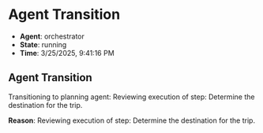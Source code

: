 # Agent Transition

- **Agent**: orchestrator
- **State**: running
- **Time**: 3/25/2025, 9:41:16 PM

## Agent Transition

Transitioning to planning agent: Reviewing execution of step: Determine the destination for the trip.

**Reason**: Reviewing execution of step: Determine the destination for the trip.

